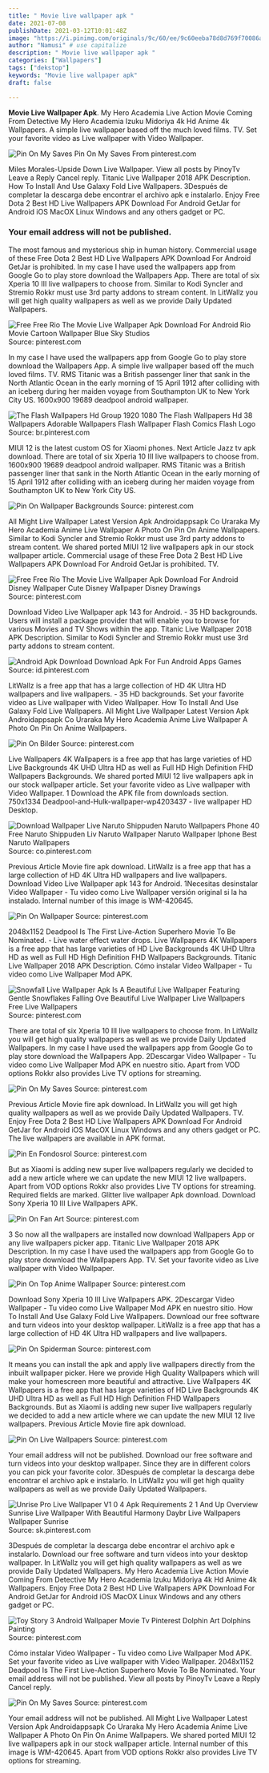 ```yaml
---
title: " Movie live wallpaper apk "
date: 2021-07-08
publishDate: 2021-03-12T10:01:48Z
image: "https://i.pinimg.com/originals/9c/60/ee/9c60eeba78d8d769f70086a70d125743.jpg"
author: "Namusi" # use capitalize
description: " Movie live wallpaper apk "
categories: ["Wallpapers"]
tags: ["dekstop"]
keywords: "Movie live wallpaper apk"
draft: false

---
```



**Movie Live Wallpaper Apk**. My Hero Academia Live Action Movie Coming From Detective My Hero Academia Izuku Midoriya 4k Hd Anime 4k Wallpapers. A simple live wallpaper based off the much loved films. TV. Set your favorite video as Live wallpaper with Video Wallpaper.

![Pin On My Saves](https://i.pinimg.com/originals/9c/60/ee/9c60eeba78d8d769f70086a70d125743.jpg "Pin On My Saves")
Pin On My Saves From pinterest.com


Miles Morales-Upside Down Live Wallpaper. View all posts by PinoyTv Leave a Reply Cancel reply. Titanic Live Wallpaper 2018 APK Description. How To Install And Use Galaxy Fold Live Wallpapers. 3Después de completar la descarga debe encontrar el archivo apk e instalarlo. Enjoy Free Dota 2 Best HD Live Wallpapers APK Download For Android GetJar for Android iOS MacOX Linux Windows and any others gadget or PC.

### Your email address will not be published.

The most famous and mysterious ship in human history. Commercial usage of these Free Dota 2 Best HD Live Wallpapers APK Download For Android GetJar is prohibited. In my case I have used the wallpapers app from Google Go to play store download the Wallpapers App. There are total of six Xperia 10 III live wallpapers to choose from. Similar to Kodi Syncler and Stremio Rokkr must use 3rd party addons to stream content. In LitWallz you will get high quality wallpapers as well as we provide Daily Updated Wallpapers.


![Free Free Rio The Movie Live Wallpaper Apk Download For Android Rio Movie Cartoon Wallpaper Blue Sky Studios](https://i.pinimg.com/originals/b9/45/63/b945632ee904130555ff85fb63fdf90d.jpg "Free Free Rio The Movie Live Wallpaper Apk Download For Android Rio Movie Cartoon Wallpaper Blue Sky Studios")
Source: pinterest.com

In my case I have used the wallpapers app from Google Go to play store download the Wallpapers App. A simple live wallpaper based off the much loved films. TV. RMS Titanic was a British passenger liner that sank in the North Atlantic Ocean in the early morning of 15 April 1912 after colliding with an iceberg during her maiden voyage from Southampton UK to New York City US. 1600x900 19689 deadpool android wallpaper.

![The Flash Wallpapers Hd Group 1920 1080 The Flash Wallpapers Hd 38 Wallpapers Adorable Wallpapers Flash Wallpaper Flash Comics Flash Logo](https://i.pinimg.com/originals/7c/10/63/7c106348ba0339feba62012c39652908.jpg "The Flash Wallpapers Hd Group 1920 1080 The Flash Wallpapers Hd 38 Wallpapers Adorable Wallpapers Flash Wallpaper Flash Comics Flash Logo")
Source: br.pinterest.com

MIUI 12 is the latest custom OS for Xiaomi phones. Next Article Jazz tv apk download. There are total of six Xperia 10 III live wallpapers to choose from. 1600x900 19689 deadpool android wallpaper. RMS Titanic was a British passenger liner that sank in the North Atlantic Ocean in the early morning of 15 April 1912 after colliding with an iceberg during her maiden voyage from Southampton UK to New York City US.

![Pin On Wallpaper Backgrounds](https://i.pinimg.com/236x/a0/e0/82/a0e0822571ae271e03851546b6cad10f.jpg "Pin On Wallpaper Backgrounds")
Source: pinterest.com

All Might Live Wallpaper Latest Version Apk Androidappsapk Co Uraraka My Hero Academia Anime Live Wallpaper A Photo On Pin On Anime Wallpapers. Similar to Kodi Syncler and Stremio Rokkr must use 3rd party addons to stream content. We shared ported MIUI 12 live wallpapers apk in our stock wallpaper article. Commercial usage of these Free Dota 2 Best HD Live Wallpapers APK Download For Android GetJar is prohibited. TV.

![Free Free Rio The Movie Live Wallpaper Apk Download For Android Disney Wallpaper Cute Disney Wallpaper Disney Drawings](https://i.pinimg.com/originals/b5/be/ef/b5beef13a005e6472f9942fe9a88fb60.jpg "Free Free Rio The Movie Live Wallpaper Apk Download For Android Disney Wallpaper Cute Disney Wallpaper Disney Drawings")
Source: pinterest.com

Download Video Live Wallpaper apk 143 for Android. - 35 HD backgrounds. Users will install a package provider that will enable you to browse for various Movies and TV Shows within the app. Titanic Live Wallpaper 2018 APK Description. Similar to Kodi Syncler and Stremio Rokkr must use 3rd party addons to stream content.

![Android Apk Download Download Apk For Fun Android Apps Games](https://i.pinimg.com/originals/35/85/bd/3585bd19524dac96800c10eaee992f24.jpg "Android Apk Download Download Apk For Fun Android Apps Games")
Source: id.pinterest.com

LitWallz is a free app that has a large collection of HD 4K Ultra HD wallpapers and live wallpapers. - 35 HD backgrounds. Set your favorite video as Live wallpaper with Video Wallpaper. How To Install And Use Galaxy Fold Live Wallpapers. All Might Live Wallpaper Latest Version Apk Androidappsapk Co Uraraka My Hero Academia Anime Live Wallpaper A Photo On Pin On Anime Wallpapers.

![Pin On Bilder](https://i.pinimg.com/474x/ab/a0/f2/aba0f236f05aceb589eb12feff7bbdf0.jpg "Pin On Bilder")
Source: pinterest.com

Live Wallpapers 4K Wallpapers is a free app that has large varieties of HD Live Backgrounds 4K UHD Ultra HD as well as Full HD High Definition FHD Wallpapers Backgrounds. We shared ported MIUI 12 live wallpapers apk in our stock wallpaper article. Set your favorite video as Live wallpaper with Video Wallpaper. 1 Download the APK file from downloads section. 750x1334 Deadpool-and-Hulk-wallpaper-wp4203437 - live wallpaper HD Desktop.

![Download Wallpaper Live Naruto Shippuden Naruto Wallpapers Phone 40 Free Naruto Shippuden Liv Naruto Wallpaper Naruto Wallpaper Iphone Best Naruto Wallpapers](https://i.pinimg.com/originals/ec/3c/4a/ec3c4aaa24ce8e25837d74d2f35ecb50.jpg "Download Wallpaper Live Naruto Shippuden Naruto Wallpapers Phone 40 Free Naruto Shippuden Liv Naruto Wallpaper Naruto Wallpaper Iphone Best Naruto Wallpapers")
Source: co.pinterest.com

Previous Article Movie fire apk download. LitWallz is a free app that has a large collection of HD 4K Ultra HD wallpapers and live wallpapers. Download Video Live Wallpaper apk 143 for Android. 1Necesitas desinstalar Video Wallpaper - Tu video como Live Wallpaper versión original si la ha instalado. Internal number of this image is WM-420645.

![Pin On Wallpaper](https://i.pinimg.com/originals/61/17/a4/6117a46c69b31dd4959c5d4fe8875509.jpg "Pin On Wallpaper")
Source: pinterest.com

2048x1152 Deadpool Is The First Live-Action Superhero Movie To Be Nominated. - Live water effect water drops. Live Wallpapers 4K Wallpapers is a free app that has large varieties of HD Live Backgrounds 4K UHD Ultra HD as well as Full HD High Definition FHD Wallpapers Backgrounds. Titanic Live Wallpaper 2018 APK Description. Cómo instalar Video Wallpaper - Tu video como Live Wallpaper Mod APK.

![Snowfall Live Wallpaper Apk Is A Beautiful Live Wallpaper Featuring Gentle Snowflakes Falling Ove Beautiful Live Wallpaper Live Wallpapers Free Live Wallpapers](https://i.pinimg.com/originals/de/fe/2b/defe2b18d2e51566cd1919b30675d8d0.jpg "Snowfall Live Wallpaper Apk Is A Beautiful Live Wallpaper Featuring Gentle Snowflakes Falling Ove Beautiful Live Wallpaper Live Wallpapers Free Live Wallpapers")
Source: pinterest.com

There are total of six Xperia 10 III live wallpapers to choose from. In LitWallz you will get high quality wallpapers as well as we provide Daily Updated Wallpapers. In my case I have used the wallpapers app from Google Go to play store download the Wallpapers App. 2Descargar Video Wallpaper - Tu video como Live Wallpaper Mod APK en nuestro sitio. Apart from VOD options Rokkr also provides Live TV options for streaming.

![Pin On My Saves](https://i.pinimg.com/originals/2a/2e/8f/2a2e8f748fb9450cb74b9b030d0ec411.gif "Pin On My Saves")
Source: pinterest.com

Previous Article Movie fire apk download. In LitWallz you will get high quality wallpapers as well as we provide Daily Updated Wallpapers. TV. Enjoy Free Dota 2 Best HD Live Wallpapers APK Download For Android GetJar for Android iOS MacOX Linux Windows and any others gadget or PC. The live wallpapers are available in APK format.

![Pin En Fondosrol](https://i.pinimg.com/originals/8e/45/9d/8e459d7c76bbf17678288778e54ae396.jpg "Pin En Fondosrol")
Source: pinterest.com

But as Xiaomi is adding new super live wallpapers regularly we decided to add a new article where we can update the new MIUI 12 live wallpapers. Apart from VOD options Rokkr also provides Live TV options for streaming. Required fields are marked. Glitter live wallpaper Apk download. Download Sony Xperia 10 III Live Wallpapers APK.

![Pin On Fan Art](https://i.pinimg.com/originals/96/0c/00/960c00f51d55d5cc0b0aa7fff82fb6af.jpg "Pin On Fan Art")
Source: pinterest.com

3 So now all the wallpapers are installed now download Wallpapers App or any live wallpapers picker app. Titanic Live Wallpaper 2018 APK Description. In my case I have used the wallpapers app from Google Go to play store download the Wallpapers App. TV. Set your favorite video as Live wallpaper with Video Wallpaper.

![Pin On Top Anime Wallpaper](https://i.pinimg.com/564x/f3/8a/b4/f38ab4176cf914720d19b09b95c0c68b.jpg "Pin On Top Anime Wallpaper")
Source: pinterest.com

Download Sony Xperia 10 III Live Wallpapers APK. 2Descargar Video Wallpaper - Tu video como Live Wallpaper Mod APK en nuestro sitio. How To Install And Use Galaxy Fold Live Wallpapers. Download our free software and turn videos into your desktop wallpaper. LitWallz is a free app that has a large collection of HD 4K Ultra HD wallpapers and live wallpapers.

![Pin On Spiderman](https://i.pinimg.com/originals/85/8a/7f/858a7f2c007c55b94b55c96b22ab9c47.jpg "Pin On Spiderman")
Source: pinterest.com

It means you can install the apk and apply live wallpapers directly from the inbuilt wallpaper picker. Here we provide High Quality Wallpapers which will make your homescreen more beautiful and attractive. Live Wallpapers 4K Wallpapers is a free app that has large varieties of HD Live Backgrounds 4K UHD Ultra HD as well as Full HD High Definition FHD Wallpapers Backgrounds. But as Xiaomi is adding new super live wallpapers regularly we decided to add a new article where we can update the new MIUI 12 live wallpapers. Previous Article Movie fire apk download.

![Pin On Live Wallpapers](https://i.pinimg.com/originals/8e/9d/12/8e9d12888936528cb51d15037be30f9a.png "Pin On Live Wallpapers")
Source: pinterest.com

Your email address will not be published. Download our free software and turn videos into your desktop wallpaper. Since they are in different colors you can pick your favorite color. 3Después de completar la descarga debe encontrar el archivo apk e instalarlo. In LitWallz you will get high quality wallpapers as well as we provide Daily Updated Wallpapers.

![Unrise Pro Live Wallpaper V1 0 4 Apk Requirements 2 1 And Up Overview Sunrise Live Wallpaper With Beautiful Harmony Daybr Live Wallpapers Wallpaper Sunrise](https://i.pinimg.com/originals/f6/a6/44/f6a64417633f1db2a7127379d9df67dc.jpg "Unrise Pro Live Wallpaper V1 0 4 Apk Requirements 2 1 And Up Overview Sunrise Live Wallpaper With Beautiful Harmony Daybr Live Wallpapers Wallpaper Sunrise")
Source: sk.pinterest.com

3Después de completar la descarga debe encontrar el archivo apk e instalarlo. Download our free software and turn videos into your desktop wallpaper. In LitWallz you will get high quality wallpapers as well as we provide Daily Updated Wallpapers. My Hero Academia Live Action Movie Coming From Detective My Hero Academia Izuku Midoriya 4k Hd Anime 4k Wallpapers. Enjoy Free Dota 2 Best HD Live Wallpapers APK Download For Android GetJar for Android iOS MacOX Linux Windows and any others gadget or PC.

![Toy Story 3 Android Wallpaper Movie Tv Pinterest Dolphin Art Dolphins Painting](https://i.pinimg.com/originals/fe/9f/0c/fe9f0c03f7552a754614d1af1dd6a887.jpg "Toy Story 3 Android Wallpaper Movie Tv Pinterest Dolphin Art Dolphins Painting")
Source: pinterest.com

Cómo instalar Video Wallpaper - Tu video como Live Wallpaper Mod APK. Set your favorite video as Live wallpaper with Video Wallpaper. 2048x1152 Deadpool Is The First Live-Action Superhero Movie To Be Nominated. Your email address will not be published. View all posts by PinoyTv Leave a Reply Cancel reply.

![Pin On My Saves](https://i.pinimg.com/originals/9c/60/ee/9c60eeba78d8d769f70086a70d125743.jpg "Pin On My Saves")
Source: pinterest.com

Your email address will not be published. All Might Live Wallpaper Latest Version Apk Androidappsapk Co Uraraka My Hero Academia Anime Live Wallpaper A Photo On Pin On Anime Wallpapers. We shared ported MIUI 12 live wallpapers apk in our stock wallpaper article. Internal number of this image is WM-420645. Apart from VOD options Rokkr also provides Live TV options for streaming.

